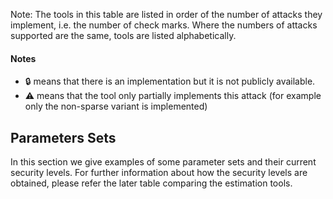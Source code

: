 
Note: The tools in this table are listed in order of the number of attacks they implement, i.e. the number of check marks. Where the numbers of attacks supported are the same, tools are listed alphabetically.

#### Notes
- 🔒 means that there is an implementation but it is not publicly available.
- ⚠️ means that the tool only partially implements this attack (for example only the non-sparse variant is implemented)

## Parameters Sets

In this section we give examples of some parameter sets and their current security levels.
For further information about how the security levels are obtained, please refer the later table comparing the estimation tools.

